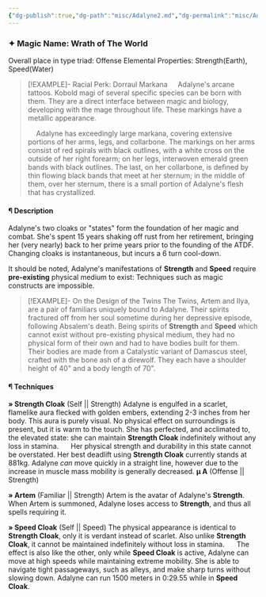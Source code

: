 ```yaml
---
{"dg-publish":true,"dg-path":"misc/Adalyne2.md","dg-permalink":"misc/Adalyne2","permalink":"/misc/Adalyne2/","hide":true}
---
```


### ✦ Magic Name: Wrath of The World
Overall place in type triad: Offense 
Elemental Properties: Strength(Earth), Speed(Water)
> [!EXAMPLE]- Racial Perk: Dorraul Markana
>$\quad$Adalyne's arcane tattoos. Kobold magi of several specific species can be born with them. They are a direct interface between magic and biology, developing with the mage throughout life. These markings have a metallic appearance.
>
>$\quad$Adalyne has exceedingly large markana, covering extensive portions of her arms, legs, and collarbone. The markings on her arms consist of red spirals with black outlines, with a white cross on the outside of her right forearm; on her legs, interwoven emerald green bands with black outlines. The last, on her collarbone, is defined by thin flowing black bands that meet at her sternum; in the middle of them, over her sternum, there is a small portion of Adalyne's flesh that has crystallized.
#### ¶ Description
Adalyne's two cloaks or "states" form the foundation of her magic and combat. She's spent 15 years shaking off rust from her retirement, bringing her (very nearly) back to her prime years prior to the founding of the ATDF. 
Changing cloaks is instantaneous, but incurs a 6 turn cool-down.

It should be noted, Adalyne's manifestations of **Strength** and **Speed** require **pre-existing** physical medium to exist: Techniques such as magic constructs are impossible.

> [!EXAMPLE]- On the Design of the Twins
> The Twins, Artem and Ilya, are a pair of familiars uniquely bound to Adalyne. Their spirits fractured off from her soul sometime during her depressive episode, following Absalem's death. Being spirits of **Strength** and **Speed** which cannot exist without pre-existing physical medium, they had no physical form of their own and had to have bodies built for them.
> Their bodies are made from a Catalystic variant of Damascus steel, crafted with the bone ash of a direwolf. They each have a shoulder height of 40" and a body length of 70".
> 

#### ¶ Techniques
**» Strength Cloak** (Self || Strength)
	Adalyne is engulfed in a scarlet, flamelike aura flecked with golden embers, extending 2-3 inches from her body. This aura is purely visual. No physical effect on surroundings is present, but it is warm to the touch. 
	She has perfected, and acclimated to, the elevated state: she can maintain **Strength Cloak** indefinitely without any loss in stamina.
	$\quad$
	Her physical strength and durability in this state cannot be overstated. Her best deadlift using **Strength Cloak** currently stands at 881kg. Adalyne *can* move quickly in a straight line, however due to the increase in muscle mass mobility is generally decreased.
	**µ A** (Offense || Strength)

**» Artem** (Familiar || Strength) 
	Artem is the avatar of Adalyne's **Strength**. When Artem is summoned, Adalyne loses access to **Strength**, and thus all spells requiring it.

**» Speed Cloak** (Self || Speed)
	The physical appearance is identical to **Strength Cloak**, only it is verdant instead of scarlet. Also unlike **Strength Cloak**, it cannot be maintained indefinitely without loss in stamina.
	$\quad$
	The effect is also like the other, only while **Speed Cloak** is active, Adalyne can move at high speeds while maintaining extreme mobility. She is able to navigate tight passageways, such as alleys, and make sharp turns without slowing down. Adalyne can run 1500 meters in 0:29.55 while in **Speed Cloak**.